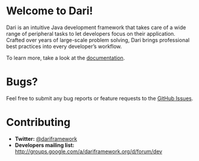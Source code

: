 Welcome to Dari!
================

Dari is an intuitive Java development framework that takes care of a wide
range of peripheral tasks to let developers focus on their application.
Crafted over years of large-scale problem solving, Dari brings professional
best practices into every developer’s workflow.

To learn more, take a look at the [documentation](http://www.dariframework.org/documentation.html).

Bugs?
=====

Feel free to submit any bug reports or feature requests to the
[GitHub Issues](https://github.com/perfectsense/dari/issues).


Contributing
============

* **Twitter:** [@dariframework](http://twitter.com/dariframework)
* **Developers mailing list:** http://groups.google.com/a/dariframework.org/d/forum/dev
